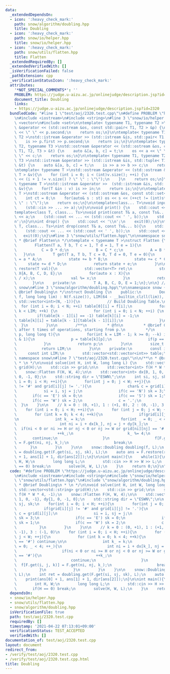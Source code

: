 ```yaml
---
data:
  _extendedDependsOn:
  - icon: ':heavy_check_mark:'
    path: snow/algorithm/doubling.hpp
    title: Doubling
  - icon: ':heavy_check_mark:'
    path: snow/io/helper.hpp
    title: snow/io/helper.hpp
  - icon: ':heavy_check_mark:'
    path: snow/utils/flatten.hpp
    title: Flatten
  _extendedRequiredBy: []
  _extendedVerifiedWith: []
  _isVerificationFailed: false
  _pathExtension: cpp
  _verificationStatusIcon: ':heavy_check_mark:'
  attributes:
    '*NOT_SPECIAL_COMMENTS*': ''
    PROBLEM: https://judge.u-aizu.ac.jp/onlinejudge/description.jsp?id=2320
    document_title: Doubling
    links:
    - https://judge.u-aizu.ac.jp/onlinejudge/description.jsp?id=2320
  bundledCode: "#line 1 \"test/aoj/2320.test.cpp\"\n#define PROBLEM \"https://judge.u-aizu.ac.jp/onlinejudge/description.jsp?id=2320\"\
    \n#include <iostream>\n#include <string>\n#line 3 \"snow/io/helper.hpp\"\n#include\
    \ <vector>\n#include <set>\n\ntemplate< typename T1, typename T2 >\nstd::ostream\
    \ &operator << (std::ostream &os, const std::pair< T1, T2 > &p) {\n    os << p.first\
    \ << \" \" << p.second;\n    return os;\n}\n\ntemplate< typename T1, typename\
    \ T2 >\nstd::istream &operator >> (std::istream &is, std::pair< T1, T2 > &p) {\n\
    \    is >> p.first >> p.second;\n    return is;\n}\n\ntemplate< typename T1, typename\
    \ T2, typename T3 >\nstd::ostream &operator << (std::ostream &os, const std::tuple<\
    \ T1, T2, T3 > &t) {\n    auto &[a, b, c] = t;\n    os << a << \" \" << b << \"\
    \ \" << c;\n    return os;\n}\n\ntemplate< typename T1, typename T2, typename\
    \ T3 >\nstd::istream &operator >> (std::istream &is, std::tuple< T1, T2, T3 >\
    \ &t) {\n    auto &[a, b, c] = t;\n    is >> a >> b >> c;\n    return is;\n}\n\
    \ntemplate< typename T >\nstd::ostream &operator << (std::ostream &os, const std::vector<\
    \ T > &v){\n    for (int i = 0; i < (int)v.size(); ++i) {\n        os << v[i]\
    \ << (i + 1 != v.size() ? \" \" : \"\");\n    }\n    return os;\n}\n\ntemplate<\
    \ typename T >\nstd::istream &operator >>  (std::istream &is, std::vector< T >\
    \ &v){\n    for(T &in : v) is >> in;\n    return is;\n}\n\ntemplate< typename\
    \ T >\nstd::ostream &operator << (std::ostream &os, const std::set< T > &st){\n\
    \    int ct = 0;\n    for(auto& s : st) os << s << (++ct != (int)st.size() ? \"\
    \ \" : \"\");\n    return os;\n}\n\ntemplate<class... T>\nvoid input(T&... a){\n\
    \    (std::cin >> ... >> a);\n}\n\nvoid print() {\n    std::cout << '\\n';\n}\n\
    template<class T, class... Ts>\nvoid print(const T& a, const Ts&... b){\n    std::cout\
    \ << a;\n    (std::cout << ... << (std::cout << ' ', b));\n    std::cout << '\\\
    n';\n}\n\nint drop() {\n    std::cout << '\\n';\n    exit(0);\n}\ntemplate<class\
    \ T, class... Ts>\nint drop(const T& a, const Ts&... b){\n    std::cout << a;\n\
    \    (std::cout << ... << (std::cout << ' ', b));\n    std::cout << '\\n';\n \
    \   exit(0);\n}\n#line 3 \"snow/utils/flatten.hpp\"\n\nnamespace snow {\n\n/**\n\
    \ * @brief Flatten\n */\ntemplate < typename T >\nstruct Flatten {\n    public:\n\
    \        Flatten(T a, T b, T c = 1, T d = 1, T e = 1){\n            D = e;\n \
    \           C = D * d;\n            B = C * c;\n            A = B * b;\n     \
    \   }\n\n        T get(T a, T b, T c = 0, T d = 0, T e = 0){\n            T state\
    \ = a * A;\n            state += b * B;\n            state += c * C;\n       \
    \     state += d * D;\n            return state + e;\n        }\n\n        std::vector<T>\
    \ restore(T val){\n            std::vector<T> ret;\n            std::vector<T>\
    \ X{A, B, C, D, E};\n            for(auto x : X){\n                ret.emplace_back(val\
    \ / x);\n                val %= x;\n            }\n            return ret;\n \
    \       }\n\n    private:\n        T A, B, C, D, E = 1;\n};\n\n} // namespace\
    \ snow\n#line 3 \"snow/algorithm/doubling.hpp\"\n\nnamespace snow {\n\n/**\n *\
    \ @brief Doubling\n */\nstruct Doubling {\n    public:\n        Doubling(std::vector<int>&\
    \ f, long long lim) : N(f.size()), LIM(64 - __builtin_clzll(lim)), table(LIM,\
    \ std::vector<int>(N, -1)){\n            // Build Doubling Table.\n          \
    \  for (int i = 0; i < N; ++i) table[0][i] = f[i];\n            for (int k = 1;\
    \ k < LIM; ++k) {\n                for (int i = 0; i < N; ++i) {\n           \
    \         if(table[k - 1][i] == -1) table[k][i] = -1;\n                    else\
    \ table[k][i] = table[k - 1][table[k - 1][i]];\n                }\n          \
    \  }\n        }\n\n        /**\n         * @fn\n         * @brief Get position\
    \ after t times of operations, starting from p.\n         */\n        int get(int\
    \ p, long long t){\n            for(int k = LIM - 1; k >= 0; --k) if((t >> k)\
    \ & 1){\n                p = table[k][p];\n                if(p == -1) break;\n\
    \            }\n            return p;\n        }\n\n        size_t size(){\n \
    \           return LIM;\n        }\n\n    private:\n        const int N;\n   \
    \     const int LIM;\n        std::vector<std::vector<int>> table;\n};\n\n} //\
    \ namespace snow\n#line 7 \"test/aoj/2320.test.cpp\"\n\n/**\n * @brief Doubling\n\
    \ * \n */\n\nvoid solve(int H, int W, long long L) {\n    std::vector<std::string>\
    \ grid(H);\n    std::cin >> grid;\n\n    std::vector<int> f(H * W * 4, -1);\n\
    \    snow::Flatten F(H, W, 4);\n\n    std::vector<int> dx{0, 1, 0, -1}, dy{1,\
    \ 0, -1, 0};\n    std::string dir = \"ESWN\";\n\n    int si, sj, sk;\n    for(int\
    \ i = 0; i < H; ++i){\n        for(int j = 0; j < W; ++j){\n            if(grid[i][j]\
    \ != '#' and grid[i][j] != '.'){\n                char& c = grid[i][j];\n    \
    \            si = i, sj = j;\n                if(c == 'N') sk = 3;\n         \
    \       if(c == 'E') sk = 0;\n                if(c == 'S') sk = 1;\n         \
    \       if(c == 'W') sk = 2;\n                c = '.';\n            }\n      \
    \  }\n    }\n\n    // k = 0 : (0, +1), 1 : (+1, 0), 2 : (0, -1), 3 : (-1, 0)\n\
    \    for (int i = 0; i < H; ++i){\n        for (int j = 0; j < W; ++j){\n    \
    \        for (int k = 0; k < 4; ++k){\n                if(grid[i][j] == '#') continue;\n\
    \n                int k_ = k;\n                for(int _ = 0; _ < 4; ++_){\n \
    \                   int ni = i + dx[k_], nj = j + dy[k_];\n                  \
    \  if(ni < 0 or ni >= H or nj < 0 or nj >= W or grid[ni][nj] == '#'){\n      \
    \                  ++k_;\n                        k_ %= 4;\n                 \
    \       continue;\n                    }\n                    f[F.get(i, j, k)]\
    \ = F.get(ni, nj, k_);\n                    break;\n                }\n      \
    \      }\n        }\n    }\n\n    snow::Doubling doubling(f, L);\n    int ret\
    \ = doubling.get(F.get(si, sj, sk), L);\n    auto ans = F.restore(ret);\n    print(ans[0]\
    \ + 1, ans[1] + 1, dir[ans[2]]);\n}\n\nint main(){\n    while(1){\n        int\
    \ H, W;\n        long long L;\n        std::cin >> H >> W >> L;\n        if(H\
    \ == 0) break;\n        solve(H, W, L);\n    }\n    return 0;\n}\n"
  code: "#define PROBLEM \"https://judge.u-aizu.ac.jp/onlinejudge/description.jsp?id=2320\"\
    \n#include <iostream>\n#include <string>\n#include \"snow/io/helper.hpp\"\n#include\
    \ \"snow/utils/flatten.hpp\"\n#include \"snow/algorithm/doubling.hpp\"\n\n/**\n\
    \ * @brief Doubling\n * \n */\n\nvoid solve(int H, int W, long long L) {\n   \
    \ std::vector<std::string> grid(H);\n    std::cin >> grid;\n\n    std::vector<int>\
    \ f(H * W * 4, -1);\n    snow::Flatten F(H, W, 4);\n\n    std::vector<int> dx{0,\
    \ 1, 0, -1}, dy{1, 0, -1, 0};\n    std::string dir = \"ESWN\";\n\n    int si,\
    \ sj, sk;\n    for(int i = 0; i < H; ++i){\n        for(int j = 0; j < W; ++j){\n\
    \            if(grid[i][j] != '#' and grid[i][j] != '.'){\n                char&\
    \ c = grid[i][j];\n                si = i, sj = j;\n                if(c == 'N')\
    \ sk = 3;\n                if(c == 'E') sk = 0;\n                if(c == 'S')\
    \ sk = 1;\n                if(c == 'W') sk = 2;\n                c = '.';\n  \
    \          }\n        }\n    }\n\n    // k = 0 : (0, +1), 1 : (+1, 0), 2 : (0,\
    \ -1), 3 : (-1, 0)\n    for (int i = 0; i < H; ++i){\n        for (int j = 0;\
    \ j < W; ++j){\n            for (int k = 0; k < 4; ++k){\n                if(grid[i][j]\
    \ == '#') continue;\n\n                int k_ = k;\n                for(int _\
    \ = 0; _ < 4; ++_){\n                    int ni = i + dx[k_], nj = j + dy[k_];\n\
    \                    if(ni < 0 or ni >= H or nj < 0 or nj >= W or grid[ni][nj]\
    \ == '#'){\n                        ++k_;\n                        k_ %= 4;\n\
    \                        continue;\n                    }\n                  \
    \  f[F.get(i, j, k)] = F.get(ni, nj, k_);\n                    break;\n      \
    \          }\n            }\n        }\n    }\n\n    snow::Doubling doubling(f,\
    \ L);\n    int ret = doubling.get(F.get(si, sj, sk), L);\n    auto ans = F.restore(ret);\n\
    \    print(ans[0] + 1, ans[1] + 1, dir[ans[2]]);\n}\n\nint main(){\n    while(1){\n\
    \        int H, W;\n        long long L;\n        std::cin >> H >> W >> L;\n \
    \       if(H == 0) break;\n        solve(H, W, L);\n    }\n    return 0;\n}"
  dependsOn:
  - snow/io/helper.hpp
  - snow/utils/flatten.hpp
  - snow/algorithm/doubling.hpp
  isVerificationFile: true
  path: test/aoj/2320.test.cpp
  requiredBy: []
  timestamp: '2021-04-22 07:13:01+09:00'
  verificationStatus: TEST_ACCEPTED
  verifiedWith: []
documentation_of: test/aoj/2320.test.cpp
layout: document
redirect_from:
- /verify/test/aoj/2320.test.cpp
- /verify/test/aoj/2320.test.cpp.html
title: Doubling
---
```

